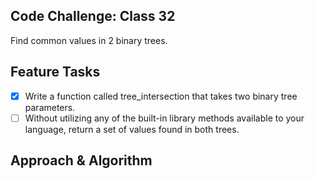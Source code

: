 ## Code Challenge: Class 32
Find common values in 2 binary trees.

## Feature Tasks
- [x] Write a function called tree_intersection that takes two binary tree parameters.
- [ ] Without utilizing any of the built-in library methods available to your language, return a set of values found in both trees.

## Approach & Algorithm
